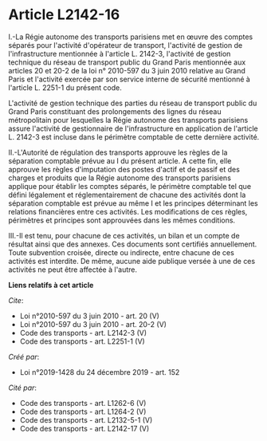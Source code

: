 # Article L2142-16

I.-La Régie autonome des transports parisiens met en œuvre des comptes séparés pour l'activité d'opérateur de transport,
l'activité de gestion de l'infrastructure mentionnée à l'article L. 2142-3, l'activité de gestion technique du réseau de
transport public du Grand Paris mentionnée aux articles 20 et 20-2 de la loi n° 2010-597 du 3 juin 2010 relative au Grand
Paris et l'activité exercée par son service interne de sécurité mentionné à l'article L. 2251-1 du présent code. 

L'activité de gestion technique des parties du réseau de transport public du Grand Paris constituant des prolongements des
lignes du réseau métropolitain pour lesquelles la Régie autonome des transports parisiens assure l'activité de gestionnaire
de l'infrastructure en application de l'article L. 2142-3 est incluse dans le périmètre comptable de cette dernière
activité. 

II.-L'Autorité de régulation des transports approuve les règles de la séparation comptable prévue au I du présent article. A
cette fin, elle approuve les règles d'imputation des postes d'actif et de passif et des charges et produits que la Régie
autonome des transports parisiens applique pour établir les comptes séparés, le périmètre comptable tel que défini légalement
et réglementairement de chacune des activités dont la séparation comptable est prévue au même I et les principes déterminant
les relations financières entre ces activités. Les modifications de ces règles, périmètres et principes sont approuvées dans
les mêmes conditions. 

III.-Il est tenu, pour chacune de ces activités, un bilan et un compte de résultat ainsi que des annexes. Ces documents sont
certifiés annuellement. Toute subvention croisée, directe ou indirecte, entre chacune de ces activités est interdite. De
même, aucune aide publique versée à une de ces activités ne peut être affectée à l'autre.

**Liens relatifs à cet article**

_Cite_:

  - Loi n°2010-597 du 3 juin 2010 - art. 20 (V)
  - Loi n°2010-597 du 3 juin 2010 - art. 20-2 (V)
  - Code des transports - art. L2142-3 (V)
  - Code des transports - art. L2251-1 (V)

_Créé par_:

  - Loi n°2019-1428 du 24 décembre 2019 - art. 152

_Cité par_:

  - Code des transports - art. L1262-6 (V)
  - Code des transports - art. L1264-2 (V)
  - Code des transports - art. L2132-5-1 (V)
  - Code des transports - art. L2142-17 (V)
